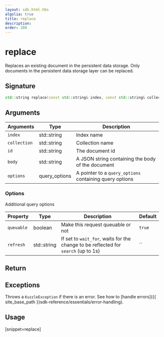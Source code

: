 ```yaml
---
layout: sdk.html.hbs
algolia: true
title: replace
description:
order: 200
---
```


# replace

Replaces an existing document in the persistent data storage.
Only documents in the persistent data storage layer can be replaced.

## Signature

```cpp
std::string replace(const std::string& index, const std::string& collection, const std::string& id, const std::string& body, query_options *options=nullptr)
```

## Arguments

| Arguments | Type | Description |
| --- | --- | --- |
| `index` | std::string | Index name |
| `collection` | std::string | Collection name |
| `id` | std::string | The document id |
| `body` | std::string | A JSON string containing the body of the document |
| `options` | query_options | A pointer to a `query_options` containing query options |

### Options

Additional query options

| Property   | Type    | Description                       | Default |
| ---------- | ------- | --------------------------------- | ------- |
| `queuable` | boolean | Make this request queuable or not | `true`  |
| `refresh` | std::string | If set to `wait_for`, waits for the change to be reflected for `search` (up to 1s) | `` |

## Return

## Exceptions

Throws a `KuzzleException` if there is an error. See how to [handle errors]({{ site_base_path }}sdk-reference/essentials/error-handling).

## Usage

[snippet=replace]
